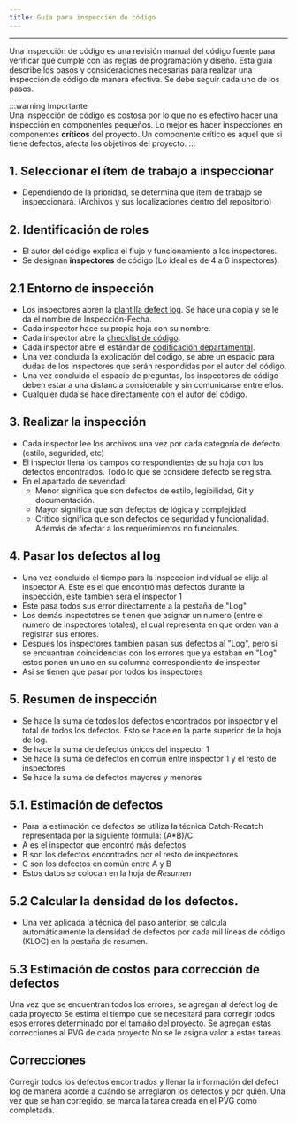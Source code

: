 ```yaml
---
title: Guía para inspección de código
---
```


---

Una inspección de código es una revisión manual del código fuente para verificar que cumple con las reglas de programación y diseño. Esta guía describe los pasos y consideraciones necesarias para realizar una inspección de código de manera efectiva. Se debe seguir cada uno de los pasos.

:::warning Importante  
 Una inspección de código es costosa por lo que no es efectivo hacer una inspección en componentes pequeños. Lo mejor es hacer inspecciones en componentes **críticos** del proyecto. Un componente crítico es aquel que si tiene defectos, afecta los objetivos del proyecto.
:::

## 1. Seleccionar el ítem de trabajo a inspeccionar

- Dependiendo de la prioridad, se determina que ítem de trabajo se inspeccionará. (Archivos y sus localizaciones dentro del repositorio)

## 2. Identificación de roles 

- El autor del código explica el flujo y funcionamiento a los inspectores.
- Se designan **inspectores** de código (Lo ideal es de 4 a 6 inspectores).

## 2.1 Entorno de inspección

- Los inspectores abren la [plantilla defect log](https://docs.google.com/spreadsheets/d/1GwKcoKU2H5aKZJyG1p9df5Mvue4CNbyBMvIjGhjbyxg/edit?usp=sharing). Se hace una copia y se le da el nombre de Inspección-Fecha.
- Cada inspector hace su propia hoja con su nombre. 
- Cada inspector abre la [checklist de código](https://docs.google.com/document/d/1ItP965B7cFppIUX3RPXg_ZuUiYZzSuGs1b5bMw2-ZpQ/edit?tab=t.0#heading=h.fhau7kjl46pa). 
- Cada inspector abre el estándar de [codificación departamental](\docs\standards\general.md).
- Una vez concluida la explicación del código, se abre un espacio para dudas de los inspectores que serán respondidas por el autor del código.
- Una vez concluido el espacio de preguntas, los inspectores de código deben estar a una distancia considerable y sin comunicarse entre ellos. 
- Cualquier duda se hace directamente con el autor del código.

## 3. Realizar la inspección

- Cada inspector lee los archivos una vez por cada categoría de defecto. (estilo, seguridad, etc)
- El inspector llena los campos correspondientes de su hoja con los defectos encontrados. Todo lo que se considere defecto se registra.
- En el apartado de severidad:
    - Menor significa que son defectos de estilo, legibilidad, Git y documentación.
    - Mayor significa que son defectos de lógica y complejidad.
    - Critico significa que son defectos de seguridad y funcionalidad. Además de afectar a los requerimientos no funcionales. 

## 4. Pasar los defectos al log

- Una vez concluido el tiempo para la inspeccion individual se elije al inspector A. Este es el que encontró más defectos durante la inspección, este tambien sera el inspector 1
- Este pasa todos sus error directamente a la pestaña de "Log"
- Los demás inspectotres se tienen que asignar un numero (entre el numero de inspectores totales), el cual representa en que orden van a registrar sus errores.
- Despues los inspectores tambien pasan sus defectos al "Log", pero si se encuantran coincidencias con los errores que ya estaban en "Log" estos ponen un uno en su columna correspondiente de inspector
- Asi se tienen que pasar por todos los inspectores 

## 5. Resumen de inspección

- Se hace la suma de todos los defectos encontrados por inspector y el total de todos los defectos. Esto se hace en la parte superior de la hoja de log.
- Se hace la suma de defectos únicos del inspector 1
- Se hace la suma de defectos en común entre inspector 1 y el resto de inspectores
- Se hace la suma de defectos mayores y menores

## 5.1. Estimación de defectos

- Para la estimación de defectos se utiliza la técnica Catch-Recatch representada por la siguiente fórmula: (A*B)/C
- A es el inspector que encontró más defectos 
- B son los defectos encontrados por el resto de inspectores
- C son los defectos en común entre A y B
- Estos datos se colocan en la hoja de *Resumen*

## 5.2 Calcular la densidad de los defectos.
- Una vez aplicada la técnica del paso anterior, se calcula automáticamente la densidad de defectos por cada mil líneas de código (KLOC) en la pestaña de resumen.

## 5.3 Estimación de costos para corrección de defectos  
Una vez que se encuentran todos los errores, se agregan al defect log de cada proyecto 
Se estima el tiempo que se necesitará para corregir todos esos errores determinado por el tamaño del proyecto.
Se agregan estas correcciones al PVG de cada proyecto 
No se le asigna valor a estas tareas.

## Correcciones
Corregir todos los defectos encontrados y llenar la información del defect log de manera acorde a cuándo se arreglaron los defectos y por quién.
Una vez que se han corregido, se marca la tarea creada en el PVG como completada.
